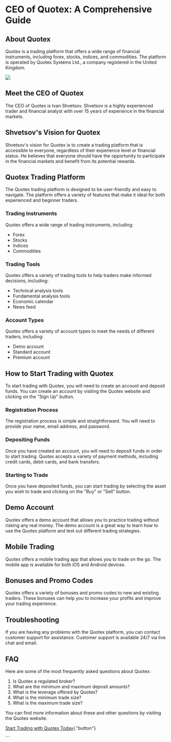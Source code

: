 # CEO of Quotex: A Comprehensive Guide

## About Quotex

Quotex is a trading platform that offers a wide range of financial
instruments, including forex, stocks, indices, and commodities. The
platform is operated by Quotex Systems Ltd., a company registered in the
United Kingdom.

[![](https://static.quotex.io/files/4_en/300_250.jpg)](https://traff.sbs/brokerqxlid)

## Meet the CEO of Quotex

The CEO of Quotex is Ivan Shvetsov. Shvetsov is a highly experienced
trader and financial analyst with over 15 years of experience in the
financial markets.

## Shvetsov\'s Vision for Quotex

Shvetsov\'s vision for Quotex is to create a trading platform that is
accessible to everyone, regardless of their experience level or
financial status. He believes that everyone should have the opportunity
to participate in the financial markets and benefit from its potential
rewards.

## Quotex Trading Platform

The Quotex trading platform is designed to be user-friendly and easy to
navigate. The platform offers a variety of features that make it ideal
for both experienced and beginner traders.

### Trading Instruments

Quotex offers a wide range of trading instruments, including:

-   Forex
-   Stocks
-   Indices
-   Commodities

### Trading Tools

Quotex offers a variety of trading tools to help traders make informed
decisions, including:

-   Technical analysis tools
-   Fundamental analysis tools
-   Economic calendar
-   News feed

### Account Types

Quotex offers a variety of account types to meet the needs of different
traders, including:

-   Demo account
-   Standard account
-   Premium account

## How to Start Trading with Quotex

To start trading with Quotex, you will need to create an account and
deposit funds. You can create an account by visiting the Quotex website
and clicking on the "Sign Up" button.

### Registration Process

The registration process is simple and straightforward. You will need to
provide your name, email address, and password.

### Depositing Funds

Once you have created an account, you will need to deposit funds in
order to start trading. Quotex accepts a variety of payment methods,
including credit cards, debit cards, and bank transfers.

### Starting to Trade

Once you have deposited funds, you can start trading by selecting the
asset you wish to trade and clicking on the "Buy" or "Sell"
button.

## Demo Account

Quotex offers a demo account that allows you to practice trading without
risking any real money. The demo account is a great way to learn how to
use the Quotex platform and test out different trading strategies.

## Mobile Trading

Quotex offers a mobile trading app that allows you to trade on the go.
The mobile app is available for both iOS and Android devices.

## Bonuses and Promo Codes

Quotex offers a variety of bonuses and promo codes to new and existing
traders. These bonuses can help you to increase your profits and improve
your trading experience.

## Troubleshooting

If you are having any problems with the Quotex platform, you can contact
customer support for assistance. Customer support is available 24/7 via
live chat and email.

## FAQ

Here are some of the most frequently asked questions about Quotex:

1.  Is Quotex a regulated broker?
2.  What are the minimum and maximum deposit amounts?
3.  What is the leverage offered by Quotex?
4.  What is the minimum trade size?
5.  What is the maximum trade size?

You can find more information about these and other questions by
visiting the Quotex website.

[Start Trading with Quotex
Today](\%22https://traff.sbs/brokerqxsignup\%22){."button"}

\`\`\`

